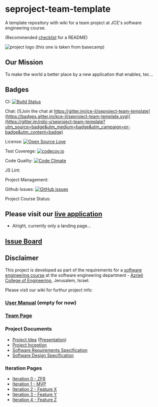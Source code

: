 # seproject-team-template

A template repository with wiki for a team project at JCE's software engineering course.

(Recommended [checklist](https://github.com/ddbeck/readme-checklist/blob/master/checklist.md) for a README) 

![project logo (this one is taken from basecamp)](http://klipfolio.com/sites/default/files/integrations/basecamp.png)

## Our Mission
To make the world a better place by a new application that enables, tec...

## Badges
CI:  [![Build Status](https://travis-ci.com/jce-il/se-class-materials.svg?token=A32fEPgKUvjwnDqzT4qn&branch=master)](https://travis-ci.com/jce-il/se-class-materials)

Chat: [![Join the chat at https://gitter.im/jce-il/seproject-team-template](https://badges.gitter.im/kce-il/seproject-team-template.svg)](https://gitter.im/robi-y/seproject-team-template?utm_source=badge&utm_medium=badge&utm_campaign=pr-badge&utm_content=badge)

License: [![Open Source Love](https://badges.frapsoft.com/os/mit/mit.svg?v=102)](https://github.com/ellerbrock/open-source-badge/)

Test Coverege: [![codecov.io](https://codecov.io/github/name/repo/coverage.svg?branch=master)](https://codecov.io/github/name/repo?branch=master)

Code Quality: [![Code Climate](https://codeclimate.com/github/name/repo.svg)](https://codeclimate.com/github/name/repo)

JS Lint:

Project Management:

Github Issues: [![GitHub issues](https://img.shields.io/github/issues/badges/shields.svg)]()

Project Course Status: 

## Please visit our [live application](https://demo.reactstarterkit.com/)
- Alright, currently only a landing page...


## [Issue Board](https://www.github.com/jce-il/seproject-team-template/projects/1)

## Disclaimer
This project is developed as part of the requirements for a [software engineering course](https://github.com/jce-il/se-class/wiki) at the software engineering department - [Azrieli College of Engineering](http://www.jce.ac.il/), Jerusalem, Israel.

Please visit our wiki for furthur project info: 

### [User Manual](../../wiki/user-manual) (empty for now)

### [Team Page](../../wiki/team)

### Project Documents
- [Project Idea](docs/idea.pdf) ([Presentation](docs/idea-slides.pdf))
- [Project Inception](../../wiki/inception)
- [Software Requirements Specification](../../wiki/srs)
- [Software Design Specification](../../wiki/sds)

### Iteration Pages
- [Iteration 0 - ZFR](../../wiki/iter0-zfr)
- [Iteration 1 - MVP]()
- [Iteration 2 - Feature X]()
- [Iteration 3 - Feature Y]()
- [Iteration 4 - Feature Z]()



